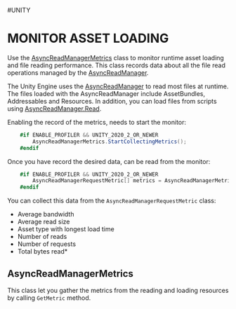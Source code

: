 #UNITY 

# MONITOR ASSET LOADING 

Use the [AsyncReadManagerMetrics](https://docs.unity3d.com/ScriptReference/Unity.IO.LowLevel.Unsafe.AsyncReadManagerMetrics.html) class to monitor runtime asset loading and file reading performance. This class records data about all the file read operations managed by the [AsyncReadManager](https://docs.unity3d.com/ScriptReference/Unity.IO.LowLevel.Unsafe.AsyncReadManager.html). 

The Unity Engine uses the [AsyncReadManager](https://docs.unity3d.com/ScriptReference/Unity.IO.LowLevel.Unsafe.AsyncReadManager.html) to read most files at runtime. The files loaded with the AsyncReadManager include AssetBundles, Addressables and Resources. In addition, you can load files from scripts using [AsyncReadManager.Read](https://docs.unity3d.com/ScriptReference/Unity.IO.LowLevel.Unsafe.AsyncReadManager.Read.html).

Enabling the record of the metrics, needs to start the monitor: 

```csharp 
	#if ENABLE_PROFILER && UNITY_2020_2_OR_NEWER
		AsyncReadManagerMetrics.StartCollectingMetrics(); 
	#endif
```

Once you have record the desired data, can be read from the monitor: 

```csharp
	#if ENABLE_PROFILER && UNITY_2020_2_OR_NEWER 
		AsyncReadManagerRequestMetric[] metrics = AsyncReadManagerMetrics.GetMetrics(AsyncReadManagerMetrics.Flags.ClearOnRead); 
	#endif
```

You can collect this data from the `AsyncReadManagerRequestMetric` class: 
- Average bandwidth
- Average read size
- Asset type with longest load time
- Number of reads
- Number of requests
- Total bytes read*

## AsyncReadManagerMetrics

This class let you gather the metrics from the reading and loading resources by calling `GetMetric` method. 


